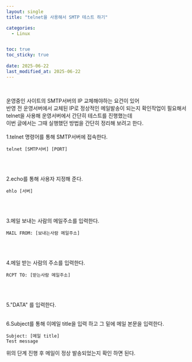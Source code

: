 ```yaml
---
layout: single
title: "telnet을 사용해서 SMTP 테스트 하기"

categories:
  - Linux


toc: true
toc_sticky: true
 
date: 2025-06-22
last_modified_at: 2025-06-22
---
```

<br/>

운영중인 사이트의 SMTP서버의 IP 교체해야하는 요건이 있어 <br/> 반영 전 운영서버에서 교체된 IP로 정상적인 메일발송이 되는지 확인작업이 필요해서 telnet을 사용해 운영서버에서 간단히 테스트를 진행했는데<br/>
이번 글에서는 그때 실행했던 방법을 간단히 정리해 보려고 한다.
<br/>
<br/>
1.telnet 명령어를 통해 SMTP서버에 접속한다.
```
telnet [SMTP서버] [PORT]
```
<br/>
<br/>

2.echo를 통해 사용자 지정해 준다.
```
ehlo [서버]
```
<br/>
<br/>

3.메일 보내는 사람의 메일주소를 입력한다.
```
MAIL FROM: [보내는사람 메일주소]
```
<br/>
<br/>

4.메일 받는 사람의 주소를 입력한다.
```
RCPT TO: [받는사람 메일주소]
```
<br/>
<br/>

5."DATA" 를 입력한다.
<br/>
<br/>

6.Subject를 통해 이메일 title을 입력 하고 그 밑에 메일 본문을 입력한다.
```
Subject: [메일 title]
Test message
```
 위의 단계 진행 후 메일이 정상 발송되었는지 확인 하면 된다.


